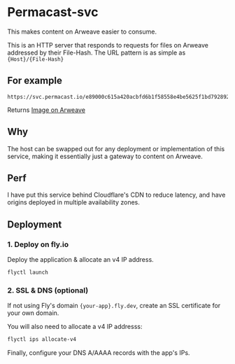 # Permacast-svc
This makes content on Arweave easier to consume.

This is an HTTP server that responds to requests for files on Arweave addressed by their File-Hash.
The URL pattern is as simple as `{Host}/{File-Hash}`

## For example
```
https://svc.permacast.io/e89000c615a420acbfd6b1f58558e4be5625f1bd792892821384756a5cc44ef3
```
Returns
[Image on Arweave](https://svc.permacast.io/e89000c615a420acbfd6b1f58558e4be5625f1bd792892821384756a5cc44ef3)

## Why
The host can be swapped out for any deployment or implementation of this service, making it essentially just a gateway to content on Arweave.

## Perf
I have put this service behind Cloudflare's CDN to reduce latency, and have origins deployed in multiple availability zones.

## Deployment
### 1. Deploy on fly.io
Deploy the application & allocate an v4 IP address.
```bash
flyctl launch
```

### 2. SSL & DNS (optional)
If not using Fly's domain `{your-app}.fly.dev`, create an SSL certificate for your own domain.

You will also need to allocate a v4 IP addresss:
```bash
flyctl ips allocate-v4
```

Finally, configure your DNS A/AAAA records with the app's IPs.